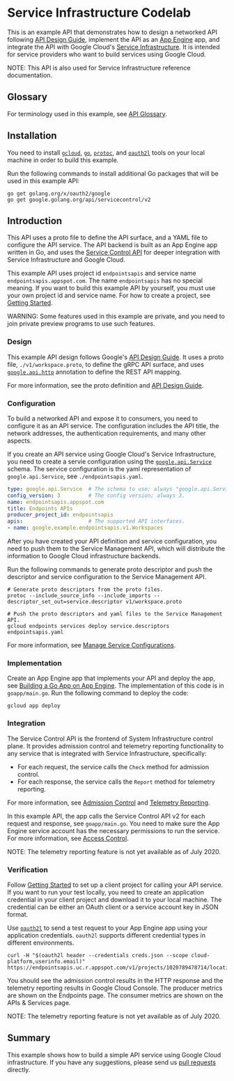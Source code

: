 # Service Infrastructure Codelab

This is an example API that demonstrates how to design a networked API following
[API Design Guide](https://cloud.google.com/apis/design), implement the API
as an [App Engine](https://cloud.google.com/app-engine) app,
and integrate the API with Google Cloud's
[Service Infrastructure](https://cloud.google.com/service-infrastructure).
It is intended for service providers who want to build services using
Google Cloud.

NOTE: This API is also used for Service Infrastructure reference documentation.

## Glossary

For terminology used in this example, see
[API Glossary](https://cloud.google.com/apis/design/glossary).

## Installation

You need to install [`gcloud`](https://cloud.google.com/sdk/docs),
[`go`](https://golang.org/doc/install),
[`protoc`](https://grpc.io/docs/protoc-installation/),
and [`oauth2l`](https://github.com/google/oauth2l) tools on your local machine
in order to build this example.

Run the following commands to install additional Go packages that will be used
in this example API:

```shell
go get golang.org/x/oauth2/google
go get google.golang.org/api/servicecontrol/v2
```

## Introduction

This API uses a proto file to define the API surface, and a YAML file to
configure the API service. The API backend is built as an App Engine app
written in Go, and uses the
[Service Control API](https://cloud.google.com/service-control) for
deeper integration with Service Infrastructure and Google Cloud.

This example API uses project id `endpointsapis` and service name
`endpointsapis.appspot.com`. The name `endpointsapis` has no special meaning.
If you want to build this example API by yourself, you must use your own
project id and service name. For how to create a project, see
[Getting Started](https://cloud.google.com/apis/docs/getting-started#creating_a_google_project).

WARNING: Some features used in this example are private, and you need to join
private preview programs to use such features.

### Design

This example API design follows Google's
[API Design Guide](https://cloud.google.com/apis/design). It uses a proto
file, `./v1/workspace.proto`, to define the gRPC API surface, and uses
[`google.api.http`](https://aip.dev/127) annotation to define the REST
API mapping.

For more information, see the proto definition and
[API Design Guide](https://cloud.google.com/apis/design).

### Configuration

To build a networked API and expose it to consumers, you need to configure it
as an API service. The configuration includes the API title, the network
addresses, the authentication requirements, and many other aspects.

If you create an API service using Google Cloud's Service Infrastructure,
you need to create a servie configuration using the
[`google.api.Service`](../../api/service.proto) schema. The service
configuration is the yaml representation of `google.api.Service`,
see `./endpointsapis.yaml`.

```yaml
type: google.api.Service  # The schema to use; always "google.api.Service".
config_version: 3         # The config version; always 3.
name: endpointsapis.appspot.com
title: Endpoints APIs
producer_project_id: endpointsapis
apis:                     # The supported API interfaces.
- name: google.example.endpointsapis.v1.Workspaces
```

After you have created your API definition and service configuration, you need
to push them to the Service Management API, which will distribute the
information to Google Cloud infrastructure backends.

Run the following commands to generate proto descriptor and push the
descriptor and service configuration to the Service Management API.

```shell
# Generate proto descriptors from the proto files.
protoc --include_source_info --include_imports --descriptor_set_out=service.descriptor v1/workspace.proto

# Push the proto descriptors and yaml files to the Service Management API.
gcloud endpoints services deploy service.descriptors endpointsapis.yaml
```

For more information, see
[Manage Service Configurations](https://cloud.google.com/service-infrastructure/docs/manage-config).

### Implementation

Create an App Engine app that implements your API and deploy the app, see
[Building a Go App on App Engine](https://cloud.google.com/appengine/docs/standard/go/building-app).
The implementation of this code is in `goapp/main.go`. Run the following
command to deploy the code:

```shell
gcloud app deploy
```

### Integration

The Service Control API is the frontend of System Infrastructure control plane.
It provides admission control and telemetry reporting functionality to any
service that is integrated with Service Infrastructure, specifically:

*   For each request, the service calls the `Check` method for admission
    control.
*   For each response, the service calls the `Report` method for telemetry
    reporting.

For more information, see
[Admission Control](https://cloud.google.com/service-infrastructure/docs/admission-control)
and
[Telemetry Reporting](https://cloud.google.com/service-infrastructure/docs/telemetry-reporting).

In this example API, the app calls the Service Control API v2 for each request
and response, see `goapp/main.go`. You need to make sure the App Engine
service account has the necessary permissions to run the service.
For more information, see
[Access Control](https://cloud.google.com/service-infrastructure/docs/service-control/access-control).

NOTE: The telemetry reporting feature is not yet available as of July 2020.

### Verification

Follow [Getting Started](https://cloud.google.com/apis/getting-started) to set
up a client project for calling your API service. If you want to run your
test locally, you need to create an application credential in your client
project and download it to your local machine. The credential can be either
an OAuth client or a service account key in JSON format.

Use [`oauth2l`](https://github.com/google/oauth2l) to send a test request to
your App Engine app using your application credentials. `oauth2l` supports
different credential types in different environments.

```shell
curl -H "$(oauth2l header --credentials creds.json --scope cloud-platform,userinfo.email)" https://endpointsapis.uc.r.appspot.com/v1/projects/1020789478714/locations/1/workspaces
```

You should see the admission control results in the HTTP response
and the telemetry reporting results in Google Cloud Console. The producer
metrics are shown on the Endpoints page. The consumer metrics are shown on
the APIs & Services page.

NOTE: The telemetry reporting feature is not yet available as of July 2020.

## Summary

This example shows how to build a simple API service using Google Cloud
infrastructure. If you have any suggestions, please send us
[pull requests](https://github.com/googleapis/googleapis/pulls) directly.
